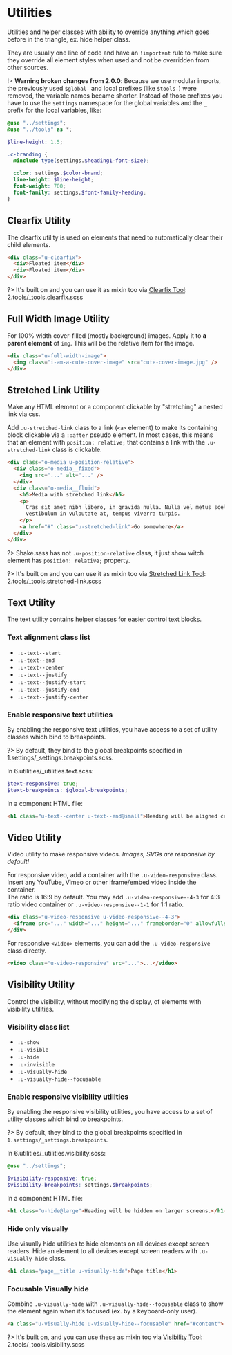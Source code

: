 # Utilities

Utilities and helper classes with ability to override anything which goes
before in the triangle, ex. hide helper class.

They are usually one line of code and have an `!important` rule to make
sure they override all element styles when used and not be overridden from
other sources.

!> **Warning broken changes from 2.0.0**: Because we use modular imports,
the previously used `$global-` and local prefixes (like `$tools-`) were
removed, the variable names became shorter. Instead of those prefixes you
have to use the `settings` namespace for the global variables and the `_`
prefix for the local variables, like:

```scss
@use "../settings";
@use "../tools" as *;

$line-height: 1.5;

.c-branding {
  @include type(settings.$heading1-font-size);

  color: settings.$color-brand;
  line-height: $line-height;
  font-weight: 700;
  font-family: settings.$font-family-heading;
}
```

## Clearfix Utility

The clearfix utility is used on elements that need to automatically clear
their child elements.

```html
<div class="u-clearfix">
  <div>Floated item</div>
  <div>Floated item</div>
</div>
```

?> It's built on and you can use it as mixin too via
[Clearfix Tool](2.tools.md#clearfix-tool):
2.tools/\_tools.clearfix.scss

## Full Width Image Utility

For 100% width cover-filled (mostly background) images. Apply it to
**a parent element** of `img`. This will be the relative item for
the image.

```html
<div class="u-full-width-image">
  <img class="i-am-a-cute-cover-image" src="cute-cover-image.jpg" />
</div>
```

## Stretched Link Utility

Make any HTML element or a component clickable by "stretching" a nested
link via css.

Add `.u-stretched-link` class to a link (`<a>` element) to make its
containing block clickable via a `::after` pseudo element.
In most cases, this means that an element with `position: relative;`
that contains a link with the `.u-stretched-link` class is clickable.

```html
<div class="o-media u-position-relative">
  <div class="o-media__fixed">
    <img src="..." alt="..." />
  </div>
  <div class="o-media__fluid">
    <h5>Media with stretched link</h5>
    <p>
      Cras sit amet nibh libero, in gravida nulla. Nulla vel metus scelerisque ante sollicitudin. Cras purus odio,
      vestibulum in vulputate at, tempus viverra turpis.
    </p>
    <a href="#" class="u-stretched-link">Go somewhere</a>
  </div>
</div>
```

?> Shake.sass has not `.u-position-relative` class, it just show witch
element has `position: relative;` property.

?> It's built on and you can use it as mixin too via
[Stretched Link Tool](2.tools.md#stretched-link-tool):
2.tools/\_tools.stretched-link.scss

## Text Utility

The text utility contains helper classes for easier control text blocks.

### Text alignment class list

- `.u-text--start`
- `.u-text--end`
- `.u-text--center`
- `.u-text--justify`
- `.u-text--justify-start`
- `.u-text--justify-end`
- `.u-text--justify-center`

### Enable responsive text utilities

By enabling the responsive text utilities, you have access to a set of
utility classes which bind to breakpoints.

?> By default, they bind to the global breakpoints specified in
1.settings/\_settings.breakpoints.scss.

In 6.utilities/\_utilities.text.scss:

```scss
$text-responsive: true;
$text-breakpoints: $global-breakpoints;
```

In a component HTML file:

```html
<h1 class="u-text--center u-text--end@small">Heading will be aligned center on mobile and right on tablets and up.</h1>
```

## Video Utility

Video utility to make responsive videos.
_Images, SVGs are responsive by default!_

For responsive video, add a container with the `.u-video-responsive`
class.\
Insert any YouTube, Vimeo or other iframe/embed video inside the
container.\
The ratio is 16:9 by default. You may add `.u-video-responsive--4-3`
for 4:3 ratio video container or `.u-video-responsive--1-1` for 1:1 ratio.

```html
<div class="u-video-responsive u-video-responsive--4-3">
  <iframe src="..." width="..." height="..." frameborder="0" allowfullscreen></iframe>
</div>
```

For responsive `<video>` elements, you can add the `.u-video-responsive`
class directly.

```html
<video class="u-video-responsive" src="...">...</video>
```

## Visibility Utility

Control the visibility, without modifying the display, of elements with
visibility utilities.

### Visibility class list

- `.u-show`
- `.u-visible`
- `.u-hide`
- `.u-invisible`
- `.u-visually-hide`
- `.u-visually-hide--focusable`

### Enable responsive visibility utilities

By enabling the responsive visibility utilities, you have access to a
set of utility classes which bind to breakpoints.

?> By default, they bind to the global breakpoints specified in
`1.settings/_settings.breakpoints`.

In 6.utilities/\_utilities.visibility.scss:

```scss
@use "../settings";

$visibility-responsive: true;
$visibility-breakpoints: settings.$breakpoints;
```

In a component HTML file:

```html
<h1 class="u-hide@large">Heading will be hidden on larger screens.</h1>
```

### Hide only visually

Use visually hide utilities to hide elements on all devices except screen
readers. Hide an element to all devices except screen readers with
`.u-visually-hide` class.

```html
<h1 class="page__title u-visually-hide">Page title</h1>
```

### Focusable Visually hide

Combine `.u-visually-hide` with `.u-visually-hide--focusable` class to
show the element again when it’s focused (ex. by a keyboard-only user).

```html
<a class="u-visually-hide u-visually-hide--focusable" href="#content"> Skip to main content </a>
```

?> It's built on, and you can use these as mixin too via
[Visibility Tool](2.tools.md#visibility-tool):
2.tools/\_tools.visibility.scss
